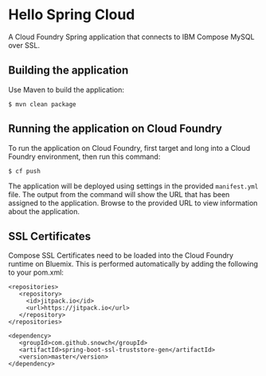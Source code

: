 Hello Spring Cloud
============

A Cloud Foundry Spring application that connects to IBM Compose MySQL over SSL.

## Building the application

Use Maven to build the application:

~~~
$ mvn clean package
~~~

## Running the application on Cloud Foundry

To run the application on Cloud Foundry, first target and long into a Cloud Foundry environment, then run this command:

~~~
$ cf push
~~~

The application will be deployed using settings in the provided `manifest.yml` file. The output from the command will show the URL that has been assigned to the application. Browse to the provided URL to view information about the application.

## SSL Certificates

Compose SSL Certificates need to be loaded into the Cloud Foundry runtime on Bluemix.  This is performed automatically by adding the following to your pom.xml:

```
<repositories>
   <repository>
     <id>jitpack.io</id>
     <url>https://jitpack.io</url>
   </repository>
</repositories>

<dependency>
   <groupId>com.github.snowch</groupId>
   <artifactId>spring-boot-ssl-truststore-gen</artifactId>
   <version>master</version>
</dependency>
```

